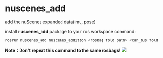 # nuscenes_add
add the nuScenes expanded data(imu, pose)

install **nuscenes_add** package to your ros workspace
command:
```cpp
rosrun nuscenes_add nuscenes_addition <rosbag fold path> <can_bus fold path>
```
**Note：Don't repeat this command to the same rosbags!**
![](https://i.imgur.com/m5g5Cvg.png)
